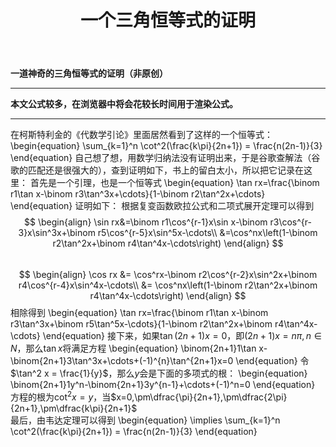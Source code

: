 ﻿---
title: 一个三角恒等式的证明
categories:
- Math
tags: 
updated: 2018-4-18 
---
<script type="text/x-mathjax-config">
  		MathJax.Hub.Config({
            tex2jax: {
                inlineMath: [['$','$'], ['\\(','\\)']]
            },
  			TeX: { 
                equationNumbers: {  
                    autoNumber: "AMS"  
                },
     		    extensions: ["AMSmath.js"]
            },
            CommonHTML: { 
                linebreaks: { 
                    automatic: true 
                } 
            },
            "HTML-CSS": { 
                linebreaks: { 
                    automatic: true 
                } 
            },
            SVG: { 
                linebreaks: { 
                    automatic: true 
                } 
            }
  		});
		</script>

 <script type="text/javascript" src="https://cdn.bootcss.com/mathjax/2.7.3/MathJax.js?config=TeX-AMS-MML_HTMLorMML"></script>
**一道神奇的三角恒等式的证明（非原创）**  

---
**本文公式较多，在浏览器中将会花较长时间用于渲染公式。**  

  
---
在柯斯特利金的《代数学引论》里面居然看到了这样的一个恒等式：
\begin{equation}
\sum_{k=1}^n \cot^2(\frac{k\pi}{2n+1}) = \frac{n(2n-1)}{3}
\end{equation}
自己想了想，用数学归纳法没有证明出来，于是谷歌查解法（谷歌的匹配还是很强大的），查到证明如下，书上的留白太小，所以把它记录在这里：
首先是一个引理，也是一个恒等式
\begin{equation}
\tan rx=\frac{\binom r1\tan x-\binom r3\tan^3x+\cdots}{1-\binom r2\tan^2x+\cdots}
\end{equation}
证明如下：
根据复变函数欧拉公式和二项式展开定理可以得到
$$
\begin{align}
\sin rx&=\binom r1\cos^{r-1}x\sin x-\binom r3\cos^{r-3}x\sin^3x+\binom r5\cos^{r-5}x\sin^5x-\cdots\\
&=\cos^nx\left(1-\binom r2\tan^2x+\binom r4\tan^4x-\cdots\right)
\end{align}
$$  
$$
\begin{align}
\cos rx &= \cos^rx-\binom r2\cos^{r-2}x\sin^2x+\binom r4\cos^{r-4}x\sin^4x-\cdots\\
&= \cos^nx\left(1-\binom r2\tan^2x+\binom r4\tan^4x-\cdots\right)
\end{align}
$$
相除得到
\begin{equation}
\tan rx=\frac{\binom r1\tan x-\binom r3\tan^3x+\binom r5\tan^5x-\cdots}{1-\binom r2\tan^2x+\binom r4\tan^4x-\cdots}
\end{equation}
接下来，如果$\tan(2n+1)x=0$，即$(2n+1)x=n\pi,n\in N$，那么$\tan x$将满足方程
\begin{equation}
\binom{2n+1}1\tan x-\binom{2n+1}3\tan^3x+\cdots+(-1)^{n}\tan^{2n+1}x=0
\end{equation}
令$\tan^2 x = \frac{1}{y}$，那么$y$会是下面的多项式的根：
\begin{equation}
\binom{2n+1}1y^n-\binom{2n+1}3y^{n-1}+\cdots+(-1)^n=0
\end{equation}
方程的根为$\cot^2x = y$，当$x=0,\pm\dfrac{\pi}{2n+1},\pm\dfrac{2\pi}{2n+1},\pm\dfrac{k\pi}{2n+1}$  
最后，由韦达定理可以得到
\begin{equation}
\implies \sum_{k=1}^n \cot^2(\frac{k\pi}{2n+1}) = \frac{n(2n-1)}{3}
\end{equation}